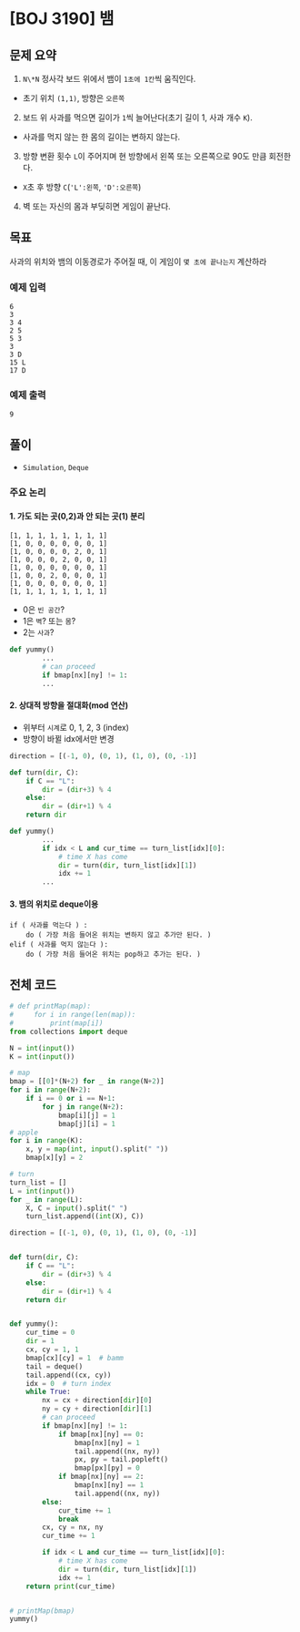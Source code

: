 # [BOJ 3190] 뱀

## 문제 요약

1. `N\*N` 정사각 보드 위에서 뱀이 `1초에 1칸`씩 움직인다.

- 초기 위치 `(1,1)`, 방향은 `오른쪽`

2. 보드 위 사과를 먹으면 길이가 `1`씩 늘어난다(초기 길이 1, 사과 개수 `K`).

- 사과를 먹지 않는 한 몸의 길이는 변하지 않는다.

3. 방향 변환 횟수 `L`이 주어지며 현 방향에서 왼쪽 또는 오른쪽으로 90도 만큼 회전한다.

- `X`초 후 방향 `C`(`'L':왼쪽`, `'D':오른쪽`)

4. 벽 또는 자신의 몸과 부딪히면 게임이 끝난다.

## 목표

사과의 위치와 뱀의 이동경로가 주어질 때, 이 게임이 `몇 초에 끝나는지` 계산하라

### 예제 입력

```
6
3
3 4
2 5
5 3
3
3 D
15 L
17 D
```

### 예제 출력

```
9
```

## 풀이

- `Simulation`, `Deque`

### 주요 논리

#### 1. 가도 되는 곳(0,2)과 안 되는 곳(1) 분리

```
[1, 1, 1, 1, 1, 1, 1, 1]
[1, 0, 0, 0, 0, 0, 0, 1]
[1, 0, 0, 0, 0, 2, 0, 1]
[1, 0, 0, 0, 2, 0, 0, 1]
[1, 0, 0, 0, 0, 0, 0, 1]
[1, 0, 0, 2, 0, 0, 0, 1]
[1, 0, 0, 0, 0, 0, 0, 1]
[1, 1, 1, 1, 1, 1, 1, 1]
```

- 0은 `빈 공간`?
- 1은 `벽`? 또는 `몸`?
- 2는 `사과`?

```python
def yummy()
        ...
        # can proceed
        if bmap[nx][ny] != 1:
        ...
```

#### 2. 상대적 방향을 절대화(mod 연산)

- 위부터 `시계`로 0, 1, 2, 3 (index)
- 방향이 바뀔 idx에서만 변경

```python
direction = [(-1, 0), (0, 1), (1, 0), (0, -1)]

def turn(dir, C):
    if C == "L":
        dir = (dir+3) % 4
    else:
        dir = (dir+1) % 4
    return dir

def yummy()
        ...
        if idx < L and cur_time == turn_list[idx][0]:
            # time X has come
            dir = turn(dir, turn_list[idx][1])
            idx += 1
        ...
```

#### 3. 뱀의 위치로 deque이용

```
if ( 사과를 먹는다 ) :
    do ( 가장 처음 들어온 위치는 변하지 않고 추가만 된다. )
elif ( 사과를 먹지 않는다 ):
    do ( 가장 처음 들어온 위치는 pop하고 추가는 된다. )
```

## 전체 코드

```python
# def printMap(map):
#     for i in range(len(map)):
#         print(map[i])
from collections import deque

N = int(input())
K = int(input())

# map
bmap = [[0]*(N+2) for _ in range(N+2)]
for i in range(N+2):
    if i == 0 or i == N+1:
        for j in range(N+2):
            bmap[i][j] = 1
            bmap[j][i] = 1
# apple
for i in range(K):
    x, y = map(int, input().split(" "))
    bmap[x][y] = 2

# turn
turn_list = []
L = int(input())
for _ in range(L):
    X, C = input().split(" ")
    turn_list.append((int(X), C))

direction = [(-1, 0), (0, 1), (1, 0), (0, -1)]


def turn(dir, C):
    if C == "L":
        dir = (dir+3) % 4
    else:
        dir = (dir+1) % 4
    return dir


def yummy():
    cur_time = 0
    dir = 1
    cx, cy = 1, 1
    bmap[cx][cy] = 1  # bamm
    tail = deque()
    tail.append((cx, cy))
    idx = 0  # turn index
    while True:
        nx = cx + direction[dir][0]
        ny = cy + direction[dir][1]
        # can proceed
        if bmap[nx][ny] != 1:
            if bmap[nx][ny] == 0:
                bmap[nx][ny] = 1
                tail.append((nx, ny))
                px, py = tail.popleft()
                bmap[px][py] = 0
            if bmap[nx][ny] == 2:
                bmap[nx][ny] == 1
                tail.append((nx, ny))
        else:
            cur_time += 1
            break
        cx, cy = nx, ny
        cur_time += 1

        if idx < L and cur_time == turn_list[idx][0]:
            # time X has come
            dir = turn(dir, turn_list[idx][1])
            idx += 1
    return print(cur_time)


# printMap(bmap)
yummy()

```
